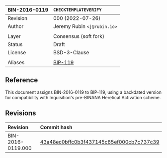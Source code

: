 | BIN-2016-0119 | `CHECKTEMPLATEVERIFY`
| :------------ | :-------
| Revision      | 000 (2022-07-26)
| Author        | Jeremy Rubin `<j@rubin.io>`
| |
| Layer         | Consensus (soft fork)
| Status        | Draft
| License       | BSD-3-Clause
| |
| Aliases       | [BIP-119](https://github.com/bitcoin/bips/blob/43a48ec0bffc0b3f437145c85ef000cb7c737c39/bip-0119.mediawiki)

## Reference

This document assigns BIN-2016-0119 to BIP-119, using a backdated version for
compatibility with Inquisition's pre-BINANA Heretical Activation scheme.

## Revisions

| Revision | Commit hash
| :------- | :----
| BIN-2016-0119.000 | [43a48ec0bffc0b3f437145c85ef000cb7c737c39](https://github.com/bitcoin/bips/blob/43a48ec0bffc0b3f437145c85ef000cb7c737c39/bip-0119.mediawiki)


